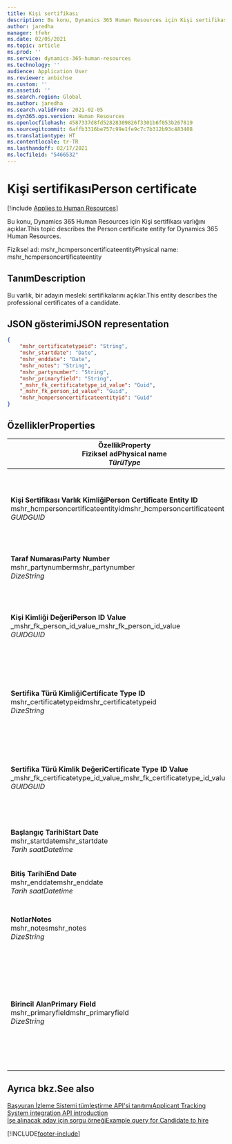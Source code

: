 ```yaml
---
title: Kişi sertifikası
description: Bu konu, Dynamics 365 Human Resources için Kişi sertifikası varlığını açıklar.
author: jaredha
manager: tfehr
ms.date: 02/05/2021
ms.topic: article
ms.prod: ''
ms.service: dynamics-365-human-resources
ms.technology: ''
audience: Application User
ms.reviewer: anbichse
ms.custom: ''
ms.assetid: ''
ms.search.region: Global
ms.author: jaredha
ms.search.validFrom: 2021-02-05
ms.dyn365.ops.version: Human Resources
ms.openlocfilehash: 4587337d8fd52828309826f3301b6f053b267819
ms.sourcegitcommit: 6affb3316be757c99e1fe9c7c7b312b93c483408
ms.translationtype: HT
ms.contentlocale: tr-TR
ms.lasthandoff: 02/17/2021
ms.locfileid: "5466532"
---
```

# <a name="person-certificate"></a><span data-ttu-id="e258f-103">Kişi sertifikası</span><span class="sxs-lookup"><span data-stu-id="e258f-103">Person certificate</span></span>

[!include [Applies to Human Resources](../includes/applies-to-hr.md)]

<span data-ttu-id="e258f-104">Bu konu, Dynamics 365 Human Resources için Kişi sertifikası varlığını açıklar.</span><span class="sxs-lookup"><span data-stu-id="e258f-104">This topic describes the Person certificate entity for Dynamics 365 Human Resources.</span></span>

<span data-ttu-id="e258f-105">Fiziksel ad: mshr_hcmpersoncertificateentity</span><span class="sxs-lookup"><span data-stu-id="e258f-105">Physical name: mshr_hcmpersoncertificateentity</span></span>

## <a name="description"></a><span data-ttu-id="e258f-106">Tanım</span><span class="sxs-lookup"><span data-stu-id="e258f-106">Description</span></span>

<span data-ttu-id="e258f-107">Bu varlık, bir adayın mesleki sertifikalarını açıklar.</span><span class="sxs-lookup"><span data-stu-id="e258f-107">This entity describes the professional certificates of a candidate.</span></span>

## <a name="json-representation"></a><span data-ttu-id="e258f-108">JSON gösterimi</span><span class="sxs-lookup"><span data-stu-id="e258f-108">JSON representation</span></span>

```json
{
    "mshr_certificatetypeid": "String",
    "mshr_startdate": "Date",
    "mshr_enddate": "Date",
    "mshr_notes": "String",
    "mshr_partynumber": "String",
    "mshr_primaryfield": "String",
    "_mshr_fk_certificatetype_id_value": "Guid",
    "_mshr_fk_person_id_value": "Guid",
    "mshr_hcmpersoncertificateentityid": "Guid"
}
```

## <a name="properties"></a><span data-ttu-id="e258f-109">Özellikler</span><span class="sxs-lookup"><span data-stu-id="e258f-109">Properties</span></span>

| <span data-ttu-id="e258f-110">Özellik</span><span class="sxs-lookup"><span data-stu-id="e258f-110">Property</span></span><br><span data-ttu-id="e258f-111">**Fiziksel ad**</span><span class="sxs-lookup"><span data-stu-id="e258f-111">**Physical name**</span></span><br><span data-ttu-id="e258f-112">**_Türü_**</span><span class="sxs-lookup"><span data-stu-id="e258f-112">**_Type_**</span></span> | <span data-ttu-id="e258f-113">Kullan</span><span class="sxs-lookup"><span data-stu-id="e258f-113">Use</span></span> | <span data-ttu-id="e258f-114">Tanım</span><span class="sxs-lookup"><span data-stu-id="e258f-114">Description</span></span> |
| --- | --- | --- |
| <span data-ttu-id="e258f-115">**Kişi Sertifikası Varlık Kimliği**</span><span class="sxs-lookup"><span data-stu-id="e258f-115">**Person Certificate Entity ID**</span></span><br><span data-ttu-id="e258f-116">mshr_hcmpersoncertificateentityid</span><span class="sxs-lookup"><span data-stu-id="e258f-116">mshr_hcmpersoncertificateentityid</span></span><br><span data-ttu-id="e258f-117">*GUID*</span><span class="sxs-lookup"><span data-stu-id="e258f-117">*GUID*</span></span> | <span data-ttu-id="e258f-118">Salt okunur</span><span class="sxs-lookup"><span data-stu-id="e258f-118">Read-only</span></span><br><span data-ttu-id="e258f-119">Gerekli</span><span class="sxs-lookup"><span data-stu-id="e258f-119">Required</span></span> | <span data-ttu-id="e258f-120">Kişi sertifikası varlık kaydı için sistem tarafından oluşturulan benzersiz tanımlayıcı.</span><span class="sxs-lookup"><span data-stu-id="e258f-120">System-generated unique identifier for the person certificate entity record.</span></span> |
| <span data-ttu-id="e258f-121">**Taraf Numarası**</span><span class="sxs-lookup"><span data-stu-id="e258f-121">**Party Number**</span></span><br><span data-ttu-id="e258f-122">mshr_partynumber</span><span class="sxs-lookup"><span data-stu-id="e258f-122">mshr_partynumber</span></span><br><span data-ttu-id="e258f-123">*Dize*</span><span class="sxs-lookup"><span data-stu-id="e258f-123">*String*</span></span> | <span data-ttu-id="e258f-124">Okuma/yazma</span><span class="sxs-lookup"><span data-stu-id="e258f-124">Read/write</span></span><br><span data-ttu-id="e258f-125">Gerekli</span><span class="sxs-lookup"><span data-stu-id="e258f-125">Required</span></span> | <span data-ttu-id="e258f-126">Adayın taraf (kişi) kimliği.</span><span class="sxs-lookup"><span data-stu-id="e258f-126">The party (person) ID of the candidate.</span></span> |
| <span data-ttu-id="e258f-127">**Kişi Kimliği Değeri**</span><span class="sxs-lookup"><span data-stu-id="e258f-127">**Person ID Value**</span></span><br><span data-ttu-id="e258f-128">_mshr_fk_person_id_value</span><span class="sxs-lookup"><span data-stu-id="e258f-128">_mshr_fk_person_id_value</span></span><br><span data-ttu-id="e258f-129">*GUID*</span><span class="sxs-lookup"><span data-stu-id="e258f-129">*GUID*</span></span> | <span data-ttu-id="e258f-130">Salt okunur</span><span class="sxs-lookup"><span data-stu-id="e258f-130">Read-only</span></span><br><span data-ttu-id="e258f-131">Gerekli</span><span class="sxs-lookup"><span data-stu-id="e258f-131">Required</span></span><br><span data-ttu-id="e258f-132">Yabancı anahtar: mshr_dirpersonentity içindeki mshr_dirpersonentityid</span><span class="sxs-lookup"><span data-stu-id="e258f-132">Foreign key: mshr_dirpersonentityid of mshr_dirpersonentity</span></span> | <span data-ttu-id="e258f-133">Taraf (kişi) varlık kaydının sistem tarafından oluşturulan tanımlayıcısı.</span><span class="sxs-lookup"><span data-stu-id="e258f-133">The system-generated identifier of the party (person) entity record.</span></span> |
| <span data-ttu-id="e258f-134">**Sertifika Türü Kimliği**</span><span class="sxs-lookup"><span data-stu-id="e258f-134">**Certificate Type ID**</span></span><br><span data-ttu-id="e258f-135">mshr_certificatetypeid</span><span class="sxs-lookup"><span data-stu-id="e258f-135">mshr_certificatetypeid</span></span><br><span data-ttu-id="e258f-136">*Dize*</span><span class="sxs-lookup"><span data-stu-id="e258f-136">*String*</span></span> | <span data-ttu-id="e258f-137">Okuma/yazma</span><span class="sxs-lookup"><span data-stu-id="e258f-137">Read/write</span></span><br><span data-ttu-id="e258f-138">Gerekli</span><span class="sxs-lookup"><span data-stu-id="e258f-138">Required</span></span> |  <span data-ttu-id="e258f-139">Human Resources'da tanımlanan sertifika türünün tanımlayıcısı.</span><span class="sxs-lookup"><span data-stu-id="e258f-139">The identifier of the certificate type defined in Human Resources.</span></span> |
| <span data-ttu-id="e258f-140">**Sertifika Türü Kimlik Değeri**</span><span class="sxs-lookup"><span data-stu-id="e258f-140">**Certificate Type ID Value**</span></span><br><span data-ttu-id="e258f-141">_mshr_fk_certificatetype_id_value</span><span class="sxs-lookup"><span data-stu-id="e258f-141">_mshr_fk_certificatetype_id_value</span></span><br><span data-ttu-id="e258f-142">*GUID*</span><span class="sxs-lookup"><span data-stu-id="e258f-142">*GUID*</span></span> | <span data-ttu-id="e258f-143">Salt okunur</span><span class="sxs-lookup"><span data-stu-id="e258f-143">Read-only</span></span><br><span data-ttu-id="e258f-144">Gerekli</span><span class="sxs-lookup"><span data-stu-id="e258f-144">Required</span></span><br><span data-ttu-id="e258f-145">Yabancı anahtar: mshr_hcmcertificatetypeentity içindeki mshr_hcmcertificatetypeentityid</span><span class="sxs-lookup"><span data-stu-id="e258f-145">Foreign key: mshr_hcmcertificatetypeentityid of mshr_hcmcertificatetypeentity</span></span> | <span data-ttu-id="e258f-146">İlişkili varlıktaki sertifika türünün sistem tarafından oluşturulan benzersiz tanımlayıcısı.</span><span class="sxs-lookup"><span data-stu-id="e258f-146">System-generated unique identifier of the certificate type in the associated entity.</span></span> |
| <span data-ttu-id="e258f-147">**Başlangıç Tarihi**</span><span class="sxs-lookup"><span data-stu-id="e258f-147">**Start Date**</span></span><br><span data-ttu-id="e258f-148">mshr_startdate</span><span class="sxs-lookup"><span data-stu-id="e258f-148">mshr_startdate</span></span><br><span data-ttu-id="e258f-149">*Tarih saat*</span><span class="sxs-lookup"><span data-stu-id="e258f-149">*Datetime*</span></span> | <span data-ttu-id="e258f-150">Okuma/yazma</span><span class="sxs-lookup"><span data-stu-id="e258f-150">Read/write</span></span><br><span data-ttu-id="e258f-151">Gerekli</span><span class="sxs-lookup"><span data-stu-id="e258f-151">Required</span></span> | <span data-ttu-id="e258f-152">Sertifikanın oluşturulduğu tarih.</span><span class="sxs-lookup"><span data-stu-id="e258f-152">The date at which the certificate was issued.</span></span> |
| <span data-ttu-id="e258f-153">**Bitiş Tarihi**</span><span class="sxs-lookup"><span data-stu-id="e258f-153">**End Date**</span></span><br><span data-ttu-id="e258f-154">mshr_enddate</span><span class="sxs-lookup"><span data-stu-id="e258f-154">mshr_enddate</span></span><br><span data-ttu-id="e258f-155">*Tarih saat*</span><span class="sxs-lookup"><span data-stu-id="e258f-155">*Datetime*</span></span> | <span data-ttu-id="e258f-156">Okuma/yazma</span><span class="sxs-lookup"><span data-stu-id="e258f-156">Read/write</span></span><br><span data-ttu-id="e258f-157">İsteğe bağlı</span><span class="sxs-lookup"><span data-stu-id="e258f-157">Optional</span></span> | <span data-ttu-id="e258f-158">Sertifikanın süresinin dolacağı tarih.</span><span class="sxs-lookup"><span data-stu-id="e258f-158">The date at which the certificate will expire.</span></span> |
| <span data-ttu-id="e258f-159">**Notlar**</span><span class="sxs-lookup"><span data-stu-id="e258f-159">**Notes**</span></span><br><span data-ttu-id="e258f-160">mshr_notes</span><span class="sxs-lookup"><span data-stu-id="e258f-160">mshr_notes</span></span><br><span data-ttu-id="e258f-161">*Dize*</span><span class="sxs-lookup"><span data-stu-id="e258f-161">*String*</span></span> | <span data-ttu-id="e258f-162">Okuma/yazma</span><span class="sxs-lookup"><span data-stu-id="e258f-162">Read/write</span></span><br><span data-ttu-id="e258f-163">İsteğe bağlı</span><span class="sxs-lookup"><span data-stu-id="e258f-163">Optional</span></span> | <span data-ttu-id="e258f-164">Yöneticileri ve işe alanları işe alımda kullanılacak notlar.</span><span class="sxs-lookup"><span data-stu-id="e258f-164">Notes for use by hiring managers and recruiters.</span></span> |
| <span data-ttu-id="e258f-165">**Birincil Alan**</span><span class="sxs-lookup"><span data-stu-id="e258f-165">**Primary Field**</span></span><br><span data-ttu-id="e258f-166">mshr_primaryfield</span><span class="sxs-lookup"><span data-stu-id="e258f-166">mshr_primaryfield</span></span><br><span data-ttu-id="e258f-167">*Dize*</span><span class="sxs-lookup"><span data-stu-id="e258f-167">*String*</span></span> | <span data-ttu-id="e258f-168">Salt okunur</span><span class="sxs-lookup"><span data-stu-id="e258f-168">Read-only</span></span><br><span data-ttu-id="e258f-169">Gerekli</span><span class="sxs-lookup"><span data-stu-id="e258f-169">Required</span></span> |  <span data-ttu-id="e258f-170">Varlık kaydının tanımlayıcısı olarak kullanılacak alan.</span><span class="sxs-lookup"><span data-stu-id="e258f-170">Field to be used as an identifier of the entity record.</span></span> <span data-ttu-id="e258f-171">Taraf numarası, sertifika türü kimliği ve başlangıç tarihi birleşimi.</span><span class="sxs-lookup"><span data-stu-id="e258f-171">Combination of party number, certificate type ID, and start date.</span></span> |

## <a name="see-also"></a><span data-ttu-id="e258f-172">Ayrıca bkz.</span><span class="sxs-lookup"><span data-stu-id="e258f-172">See also</span></span>

[<span data-ttu-id="e258f-173">Başvuran İzleme Sistemi tümleştirme API'si tanıtımı</span><span class="sxs-lookup"><span data-stu-id="e258f-173">Applicant Tracking System integration API introduction</span></span>](hr-admin-integration-ats-api-introduction.md)<br>
[<span data-ttu-id="e258f-174">İşe alınacak aday için sorgu örneği</span><span class="sxs-lookup"><span data-stu-id="e258f-174">Example query for Candidate to hire</span></span>](hr-admin-integration-ats-api-candidate-to-hire-example-query.md)



[!INCLUDE[footer-include](../includes/footer-banner.md)]